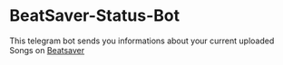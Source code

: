 # BeatSaver-Status-Bot
This telegram bot sends you informations about your current uploaded Songs on [Beatsaver](https://beatsaver.com)
